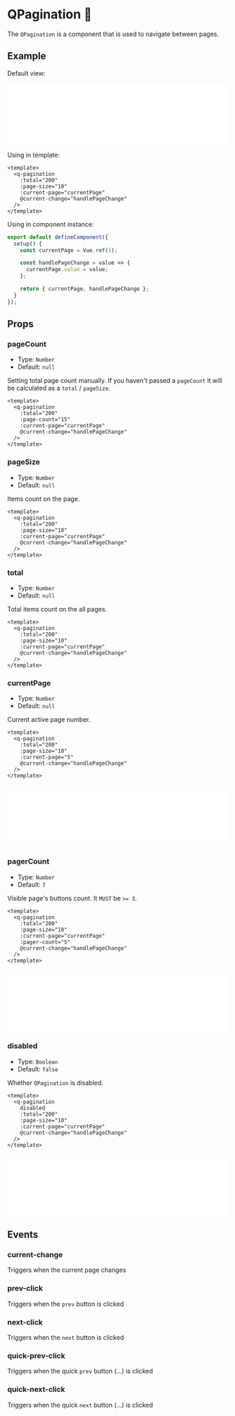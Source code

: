 # QPagination 📖

The `QPagination` is a component that is used to navigate between pages.

## Example

Default view:

<iframe style="width: 100%; height: 140px" scrolling="no" frameborder="no" src="/QPagination/main.html"></iframe>

Using in template:

```vue
<template>
  <q-pagination
    :total="200"
    :page-size="10"
    :current-page="currentPage"
    @current-change="handlePageChange"
  />
</template>
```

Using in component instance:

```js
export default defineComponent({
  setup() {
    const currentPage = Vue.ref(1);

    const handlePageChange = value => {
      currentPage.value = value;
    };

    return { currentPage, handlePageChange };
  }
});
```

## Props

### pageCount

- Type: `Number`
- Default: `null`

Setting total page count manually. If you haven't passed a `pageCount` it will be calculated as a `total` / `pageSize`.

```vue {3}
<template>
  <q-pagination
    :total="200"
    :page-count="15"
    :current-page="currentPage"
    @current-change="handlePageChange"
  />
</template>
```

### pageSize

- Type: `Number`
- Default: `null`

Items count on the page.

```vue {3}
<template>
  <q-pagination
    :total="200"
    :page-size="10"
    :current-page="currentPage"
    @current-change="handlePageChange"
  />
</template>
```

### total

- Type: `Number`
- Default: `null`

Total items count on the all pages.

```vue {2}
<template>
  <q-pagination
    :total="200"
    :page-size="10"
    :current-page="currentPage"
    @current-change="handlePageChange"
  />
</template>
```

### currentPage

- Type: `Number`
- Default: `null`

Current active page number.

```vue {4}
<template>
  <q-pagination
    :total="200"
    :page-size="10"
    :current-page="5"
    @current-change="handlePageChange"
  />
</template>
```

<iframe style="width: 100%; height: 140px" scrolling="no" frameborder="no" src="/QPagination/currentPage.html"></iframe>

### pagerCount

- Type: `Number`
- Default: `7`

Visible page's buttons count. It `MUST` be `>= 3`.

```vue {4}
<template>
  <q-pagination
    :total="200"
    :page-size="10"
    :current-page="currentPage"
    :pager-count="5"
    @current-change="handlePageChange"
  />
</template>
```

<iframe style="width: 100%; height: 140px" scrolling="no" frameborder="no" src="/QPagination/pagerCount.html"></iframe>

### disabled

- Type: `Boolean`
- Default: `false`

Whether `QPagination` is disabled.

```vue {2}
<template>
  <q-pagination
    disabled
    :total="200"
    :page-size="10"
    :current-page="currentPage"
    @current-change="handlePageChange"
  />
</template>
```

<iframe style="width: 100%; height: 140px" scrolling="no" frameborder="no" src="/QPagination/disabled.html"></iframe>

## Events

### current-change

Triggers when the current page changes

### prev-click

Triggers when the `prev` button is clicked

### next-click

Triggers when the `next` button is clicked

### quick-prev-click

Triggers when the quick `prev` button (...) is clicked

### quick-next-click

Triggers when the quick `next` button (...) is clicked
